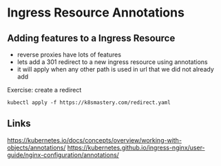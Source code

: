 # Ingress Resource Annotations

## Adding features to a Ingress Resource

- reverse proxies have lots of features
- lets add a 301 redirect to a new ingress resource using annotations
- it will apply when any other path is used in url that we did not already add

Exercise:
create a redirect

`kubectl apply -f https://k8smastery.com/redirect.yaml`




## Links
https://kubernetes.io/docs/concepts/overview/working-with-objects/annotations/
https://kubernetes.github.io/ingress-nginx/user-guide/nginx-configuration/annotations/